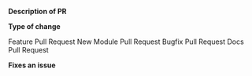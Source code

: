 **Description of PR**
<!--- Describe what the PR holds -->

**Type of change**
<!--- Pick one below and delete the rest: -->

Feature Pull Request
New Module Pull Request
Bugfix Pull Request
Docs Pull Request

**Fixes an issue**
<!--- If this PR fixes an issue, please mention it. -->

